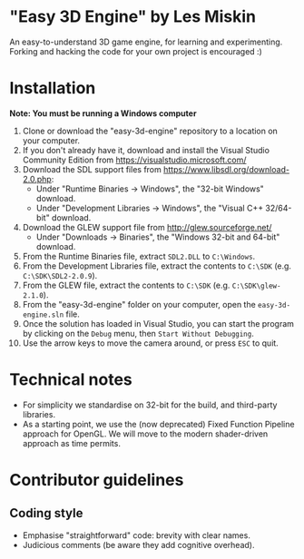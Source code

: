 # "Easy 3D Engine" by Les Miskin
An easy-to-understand 3D game engine, for learning and experimenting. Forking and hacking the code for your own project is encouraged :)

# Installation
**Note: You must be running a Windows computer**
1. Clone or download the "easy-3d-engine" repository to a location on your computer.
2. If you don't already have it, download and install the Visual Studio Community Edition from https://visualstudio.microsoft.com/
3. Download the SDL support files from https://www.libsdl.org/download-2.0.php:
    - Under "Runtime Binaries -> Windows", the "32-bit Windows" download.
    - Under "Development Libraries -> Windows", the "Visual C++ 32/64-bit" download.
4. Download the GLEW support file from http://glew.sourceforge.net/
    - Under "Downloads -> Binaries", the "Windows 32-bit and 64-bit" download.
5. From the Runtime Binaries file, extract `SDL2.DLL` to `C:\Windows`.
6. From the Development Libraries file, extract the contents to `C:\SDK` (e.g. `C:\SDK\SDL2-2.0.9`).
7. From the GLEW file, extract the contents to `C:\SDK` (e.g. `C:\SDK\glew-2.1.0`).
8. From the "easy-3d-engine" folder on your computer, open the `easy-3d-engine.sln` file.
9. Once the solution has loaded in Visual Studio, you can start the program by clicking on the `Debug` menu, then `Start Without Debugging`.
10. Use the arrow keys to move the camera around, or press `ESC` to quit.

# Technical notes
* For simplicity we standardise on 32-bit for the build, and third-party libraries.
* As a starting point, we use the (now deprecated) Fixed Function Pipeline approach for OpenGL. We will move to the modern shader-driven approach as time permits.

# Contributor guidelines

## Coding style
* Emphasise "straightforward" code: brevity with clear names.
* Judicious comments (be aware they add cognitive overhead).

